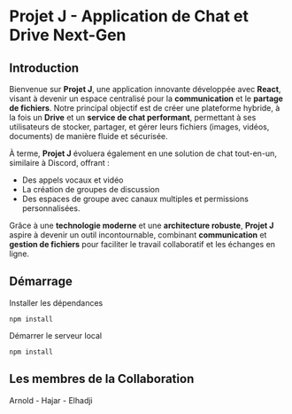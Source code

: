 # Projet J - Application de Chat et Drive Next-Gen

## Introduction

Bienvenue sur **Projet J**, une application innovante développée avec **React**, visant à devenir un espace centralisé pour la **communication** et le **partage de fichiers**. Notre principal objectif est de créer une plateforme hybride, à la fois un **Drive** et un **service de chat performant**, permettant à ses utilisateurs de stocker, partager, et gérer leurs fichiers (images, vidéos, documents) de manière fluide et sécurisée.

À terme, **Projet J** évoluera également en une solution de chat tout-en-un, similaire à Discord, offrant :

-   Des appels vocaux et vidéo
-   La création de groupes de discussion
-   Des espaces de groupe avec canaux multiples et permissions personnalisées.

Grâce à une **technologie moderne** et une **architecture robuste**, **Projet J** aspire à devenir un outil incontournable, combinant **communication** et **gestion de fichiers** pour faciliter le travail collaboratif et les échanges en ligne.

## Démarrage

Installer les dépendances

```
npm install
```

Démarrer le serveur local

```
npm install
```

## Les membres de la Collaboration

Arnold - Hajar - Elhadji
